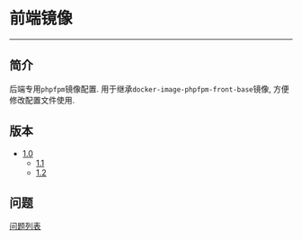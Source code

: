 # 前端镜像

---

## 简介

后端专用`phpfpm`镜像配置. 用于继承`docker-image-phpfpm-front-base`镜像, 方便修改配置文件使用.

## 版本

* [1.0](./Docs/1.0.md)
	* [1.1](./Docs/1.1.md)
	* [1.2](./Docs/1.2.md)

## 问题

[问题列表](./Docs/problems.md)